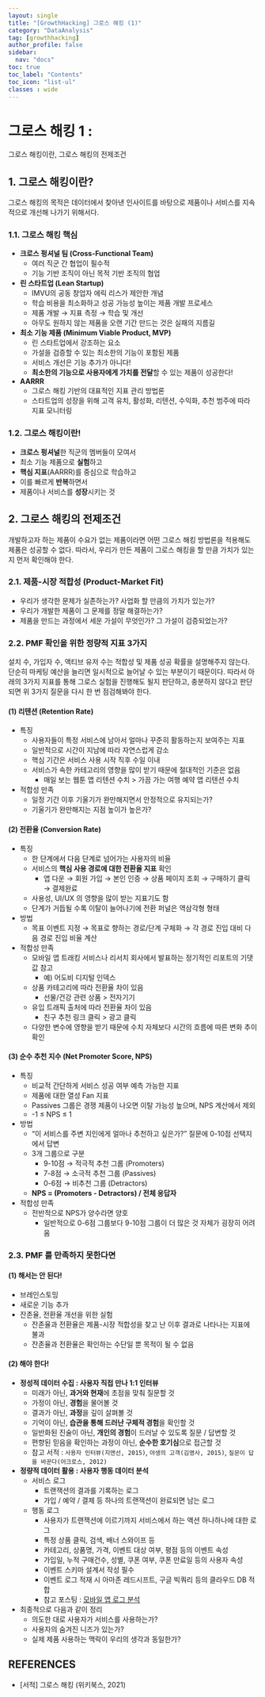 ```yaml
---
layout: single
title: "[GrowthHacking] 그로스 해킹 (1)"
category: "DataAnalysis"
tag: [growthhacking]
author_profile: false
sidebar:
  nav: "docs"
toc: true
toc_label: "Contents"
toc_icon: "list-ul"
classes : wide
---
```


# 그로스 해킹 1 :
그로스 해킹이란, 그로스 해킹의 전제조건

## 1. 그로스 해킹이란?

그로스 해킹의 목적은 데이터에서 찾아낸 인사이트를 바탕으로 제품이나 서비스를 지속적으로 개선해 나가기 위해서다.

### 1.1. 그로스 해킹 핵심

- **크로스 펑셔널 팀 (Cross-Functional Team)**
  - 여러 직군 간 협업이 필수적
  - 기능 기반 조직이 아닌 목적 기반 조직의 협업
- **린 스타트업 (Lean Startup)**
  - IMVU의 공동 창업자 에릭 리스가 제안한 개념
  - 학습 비용을 최소화하고 성공 가능성 높이는 제품 개발 프로세스
  - 제품 개발 → 지표 측정 → 학습 및 개선
  - 아무도 원하지 않는 제품을 오랜 기간 만드는 것은 실패의 지름길
- **최소 기능 제품 (Minimum Viable Product, MVP)**
  - 린 스타트업에서 강조하는 요소
  - 가설을 검증할 수 있는 최소한의 기능이 포함된 제품
  - 서비스 개선은 기능 추가가 아니다!
  - **최소한의 기능으로 사용자에게 가치를 전달**할 수 있는 제품이 성공한다!
- **AARRR**
  - 그로스 해킹 기반의 대표적인 지표 관리 방법론
  - 스타트업의 성장을 위해 고객 유치, 활성화, 리텐션, 수익화, 추천 범주에 따라 지표 모니터링

### 1.2. 그로스 해킹이란!

- **크로스 펑셔널**한 직군의 멤버들이 모여서
- 최소 기능 제품으로 **실험**하고
- **핵심 지표**(AARRR)를 중심으로 학습하고
- 이를 빠르게 **반복**하면서
- 제품이나 서비스를 **성장**시키는 것

## 2. 그로스 해킹의 전제조건

개발하고자 하는 제품이 수요가 없는 제품이라면 어떤 그로스 해킹 방법론을 적용해도 제품은 성공할 수 없다. 따라서, 우리가 만든 제품이 그로스 해킹을 할 만큼 가치가 있는지 먼저 확인해야 한다.

### 2.1. 제품-시장 적합성 (Product-Market Fit)

- 우리가 생각한 문제가 실존하는가? 사업화 할 만큼의 가치가 있는가?
- 우리가 개발한 제품이 그 문제를 정말 해결하는가?
- 제품을 만드는 과정에서 세운 가설이 무엇인가? 그 가설이 검증되었는가?

### 2.2. PMF 확인을 위한 정량적 지표 3가지

설치 수, 가입자 수, 액티브 유저 수는 적합성 및 제품 성공 확률을 설명해주지 않는다. 단순히 마케팅 예산을 늘리면 일시적으로 늘어날 수 있는 부분이기 때문이다. 따라서 아래의 3가지 지표를 통해 그로스 실험을 진행해도 될지 판단하고, 충분하지 않다고 판단되면 위 3가지 질문을 다시 한 번 점검해봐야 한다.

#### (1) 리텐션 (Retention Rate)

- 특징
  - 사용자들이 특정 서비스에 남아서 얼마나 꾸준히 활동하는지 보여주는 지표
  - 일반적으로 시간이 지남에 따라 자연스럽게 감소
  - 핵심 기간은 서비스 사용 시작 직후 수일 이내
  - 서비스가 속한 카테고리의 영향을 많이 받기 때문에 절대적인 기준은 없음
    - 매일 보는 웹툰 앱 리텐션 수치 > 가끔 가는 여행 예약 앱 리텐션 수치
- 적합성 만족
  - 일정 기간 이후 기울기가 완만해지면서 안정적으로 유지되는가?
  - 기울기가 완만해지는 지점 높이가 높은가?

#### (2) 전환율 (Conversion Rate)

- 특징
  - 한 단계에서 다음 단계로 넘어가는 사용자의 비율
  - 서비스의 **핵심 사용 경로에 대한 전환율 지표** 확인
    - 앱 다운 → 회원 가입  → 본인 인증 → 상품 페이지 조회 → 구매하기 클릭 → 결제완료
  - 사용성, UI/UX 의 영향을 많이 받는 지표기도 함
  - 단계가 거듭될 수록 이탈이 늘어나기에 전환 퍼널은 역삼각형 형태
- 방법
  - 목표 이벤트 지정 → 목표로 향하는 경로/단계 구체화 → 각 경로 진입 대비 다음 경로 진입 비율 계산
- 적합성 만족
  - 모바일 앱 트래킹 서비스나 리서치 회사에서 발표하는 정기적인 리포트의 기댓값 참고
    - 예) 어도비 디지털 인덱스
  - 상품 카테고리에 따라 전환율 차이 있음
    - 선물/건강 관련 상품 > 전자기기
  - 유입 트래픽 출처에 따라 전환율 차이 있음
    - 친구 추천 링크 클릭 > 광고 클릭
  - 다양한 변수에 영향을 받기 때문에 수치 자체보다 시간의 흐름에 따른 변화 추이 확인

#### (3) 순수 추천 지수 (Net Promoter Score, NPS)

- 특징
  - 비교적 간단하게 서비스 성공 여부 예측 가능한 지표
  - 제품에 대한 열성 Fan 지표
  - Passives 그룹은 경쟁 제품이 나오면 이탈 가능성 높으며, NPS 계산에서 제외
  - -1 ≤ NPS ≤ 1
- 방법
  - “이 서비스를 주변 지인에게 얼마나 추천하고 싶은가?” 질문에 0-10점 선택지에서 답변
  - 3개 그룹으로 구분
    - 9-10점 → 적극적 추천 그룹 (Promoters)
    - 7-8점 → 소극적 추천 그룹 (Passives)
    - 0-6점 → 비추천 그룹 (Detractors)
  - **NPS = (Promoters - Detractors) / 전체 응답자**
- 적합성 만족
  - 전반적으로 NPS가 양수라면 양호
    - 일반적으로 0-6점 그룹보다 9-10점 그룹이 더 많은 것 자체가 굉장히 어려움

### 2.3. PMF 를 만족하지 못한다면

#### (1) 해서는 안 된다!

- 브레인스토밍
- 새로운 기능 추가
- 잔존율, 전환율 개선을 위한 실험
  - 잔존율과 전환율은 제품-시장 적합성을 찾고 난 이후 결과로 나타나는 지표에 불과
  - 잔존율과 전환율은 확인하는 수단일 뿐 목적이 될 수 없음

#### (2) 해야 한다!

- **정성적 데이터 수집 : 사용자 직접 만나 1:1 인터뷰**
  - 미래가 아닌, **과거와 현재**에 초점을 맞춰 질문할 것
  - 가정이 아닌, **경험**을 물어볼 것
  - 결과가 아닌, **과정**을 깊이 살펴볼 것
  - 기억이 아닌, **습관을 통해 드러난 구체적 경험**을 확인할 것
  - 일반화된 진술이 아닌, **개인의 경험**이 드러날 수 있도록 질문 / 답변할 것
  - 편향된 믿음을 확인하는 과정이 아닌, **순수한 호기심**으로 접근할 것
  - 참고 서적 : `사용자 인터뷰(지앤선, 2015)`, `야생의 고객(김영사, 2015)`, `질문이 답을 바꾼다(어크로스, 2012)`
- **정량적 데이터 활용 : 사용자 행동 데이터 분석**
  - 서비스 로그
    - 트랜잭션의 결과를 기록하는 로그
    - 가입 / 예약 / 결제 등 하나의 트랜잭션이 완료되면 남는 로그
  - 행동 로그
    - 사용자가 트랜잭션에 이르기까지 서비스에서 하는 액션 하나하나에 대한 로그
    - 특정 상품 클릭, 검색, 배너 스와이프 등
    - 카테고리, 상품명, 가격, 이벤트 대상 여부, 평점 등의 이벤트 속성
    - 가입일, 누적 구매건수, 성별, 쿠폰 여부, 쿠폰 만료일 등의 사용자 속성
    - 이벤트 스키마 설계서 작성 필수
    - 이벤트 로그 적재 시 아마존 레드시프트, 구글 빅쿼리 등의 클라우드 DB 적합
    - 참고 포스팅 : [모바일 앱 로그 분석](https://brunch.co.kr/@leoyang99/15)
- 최종적으로 다음과 같이 정리
  - 의도한 대로 사용자가 서비스를 사용하는가?
  - 사용자의 숨겨진 니즈가 있는가?
  - 실제 제품 사용하는 맥락이 우리의 생각과 동일한가?



## REFERENCES

- [서적] 그로스 해킹 (위키북스, 2021)